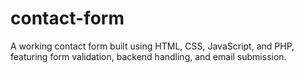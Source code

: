 # contact-form
A working contact form built using HTML, CSS, JavaScript, and PHP, featuring form validation, backend handling, and email submission.
